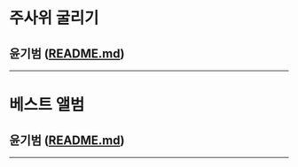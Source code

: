 # 주사위 굴리기
## 윤기범 ([README.md](src/주사위굴리기_윤기범.md))
      
<hr>

# 베스트 앨범
## 윤기범 ([README.md](src/베스트앨범_윤기범.md))

<hr>
